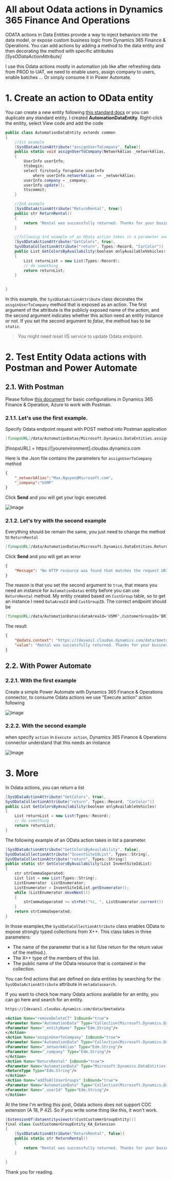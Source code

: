 # All about Odata actions in Dynamics 365 Finance And Operations


ODATA actions in Data Entities provide a way to inject behaviors into the data model, or expose custom business logic from Dynamics 365 Finance & Operations.
You can add actions by adding a method to the data entity and then decorating the method with specific attributes *[SysODataActionAttribute]*

I use this Odata actions mostly in automation job like after refreshing data from PROD to UAT, we need to enable users, assign company to users, enable batches ...
Or simply consume it in Power Automate.

<!--more-->

# 1. Create an action to OData entity

You can create a new entity following [this standard docs](https://docs.microsoft.com/en-us/dynamics365/fin-ops-core/dev-itpro/data-entities/build-consuming-data-entities#add-a-new-data-entity-to-your-project) 
or you can duplicate any standard entity. I created **AutomationDataEntity**. Right-click the enitity, select View code and add the code

```cs
public class AutomationDataEntity extends common
{
    //1st example
    [SysODataActionAttribute("assignUserToCompany", false)]
    public static void assignUserToCompany(NetworkAlias _networkAlias, DataAreaName _company)
    {
        UserInfo userInfo;
        ttsbegin;
        select firstonly forupdate userInfo
            where userInfo.networkAlias == _networkAlias;
        userInfo.company = _company;
        userInfo.update();
        ttscommit;
    }

    //2nd example
    [SysODataActionAttribute("ReturnRental", true)]
    public str ReturnRental()
    {
        return "Rental was successfully returned. Thanks for your business";
    }

    //following 3rd example of an OData action takes in a parameter and returns a list
    [SysODataActionAttribute("GetColors", true),
    SysODataCollectionAttribute("return", Types::Record, "CarColor")]
    public List GetColorsByAvailability(boolean onlyAvailableVehicles)
    {
        List returnList = new List(Types::Record);
        // do something
        return returnList;
    }

    
}
```

In this example, the ```SysODataActionAttribute``` class decorates the ```assginUserToCompany``` method that is exposed as an action. The first argument of the attribute is the publicly exposed name of the action, and the second argument indicates whether this action need an entity instance or not. If you set the second argument to *false*, the method has to be `static`.

>You might need reset IIS service to update Odata endpoint.

# 2. Test Entity Odata actions with Postman and Power Automate

## 2.1. With Postman

Please follow [this document](https://docs.microsoft.com/en-us/dynamics365/fin-ops-core/dev-itpro/data-entities/third-party-service-test) for basic configurations in Dynamics 365 Finance & Operation, Azure to work with Postman.

### 2.1.1. Let's use the first example. 
Specify Odata endpoint request with POST method into Postman application

```markdown
[finopsURL]/data/AutomationDatas/Microsoft.Dynamics.DataEntities.assignUserToCompany
```
[finopsURL] = https://[yourenvironment].cloudax.dynamics.com

Here is the Json file contains the parameters for ```assignUserToCompany``` method

```json
{
    "_networkAlias":"Max.Nguyen@Microsoft.com",
    "_company":"USMF"
}
```
Click **Send** and you will get your logic executed.

![Image](2021-05-25-all-about-odata-actions-in-dynamics-365-finance-and-operations_1.png "all-about-odata-actions-in-dynamics-365-finance-and-operations")

### 2.1.2. Let's try with the second example

Everything should be remain the same, you just need to change the method to `ReturnRental`

```markdown
[finopsURL]/data/AutomationDatas/Microsoft.Dynamics.DataEntities.ReturnRental
```
Click **Send** and you will get an error

```json
{
    "Message": "No HTTP resource was found that matches the request URI 'https://[devaos].cloudax.dynamics.com/data/AutomationDatas/Microsoft.Dynamics.DataEntities.ReturnRental'. No route data was found for this request."
}
```

The reason is that you set the second argument to `true`, that means you need an instance for `AutomationDatas` entity before you can use `ReturnRental` method. 
My entity created based on `CustGroup` table, so to get an instance I need `DataAreaId` and `CustGroupID`. The correct endpoint should be

```markdown
[finopsURL]/data/AutomationDatas(dataAreaId='USMF',CustomerGroupId='BRIDGE')/Microsoft.Dynamics.DataEntities.ReturnRental
```

The result

```json
{
    "@odata.context": "https://[devaos].cloudax.dynamics.com/data/$metadata#Edm.String",
    "value": "Rental was successfully returned. Thanks for your business"
}
```

## 2.2. With Power Automate

### 2.2.1. With the first example

Create a simple Power Automate with Dynamics 365 Finance & Operations connector, to consume Odata actions we use "Execute action" action following

![Image](2021-05-25-all-about-odata-actions-in-dynamics-365-finance-and-operations_2.png "all-about-odata-actions-in-dynamics-365-finance-and-operations")

### 2.2.2. With the second example

when specify `action` in `Execute action`, Dynamics 365 Finance & Operations connector understand that this needs an instance

![Image](2021-05-25-all-about-odata-actions-in-dynamics-365-finance-and-operations_3.png "all-about-odata-actions-in-dynamics-365-finance-and-operations")

# 3. More

In Odata actions, you can return a list

```cs
[SysODataActionAttribute("GetColors", true),
SysODataCollectionAttribute("return", Types::Record, "CarColor")]
public List GetColorsByAvailability(boolean onlyAvailableVehicles)
{
    List returnList = new List(Types::Record);
    // do something
    return returnList;
}
```

The following example of an OData action takes in list a parameter.

```cs
[SysODataActionAttribute("GetColorsByAvailability", false),
SysODataCollectionAttribute("InventSiteIdList", Types::String),
SysODataCollectionAttribute("return", Types::String)]
public static str GetColorsByAvailability(List InventSiteIdList)
{
    str	strCommaSeperated;
    List list = new List(Types::String);
    ListEnumerator  ListEnumerator;
    ListEnumerator = InventSiteIdList.getEnumerator();
    while (ListEnumerator.moveNext())
    {
        strCommaSeperated += strFmt('%1, ', ListEnumerator.current()) ;
    }
    return strCommaSeperated;
}
```

In those examples,the `SysODataCollectionAttribute` class enables OData to expose strongly typed collections from X++. This class takes in three parameters:

* The name of the parameter that is a list (Use return for the return value of the method.).
* The X++ type of the members of this list.
* The public name of the OData resource that is contained in the collection.

You can find actions that are defined on data entities by searching for the `SysODataActionAttribute` attribute in `metadatasearch`.

If you want to check how many Odata actions available for an entity, you can go here and search for an entity.

```markdown
https://[devaos].cloudax.dynamics.com/data/$metadata
```

```xml
<Action Name="removeDeleteCT" IsBound="true">
<Parameter Name="AutomationData" Type="Collection(Microsoft.Dynamics.DataEntities.AutomationData)"/>
<Parameter Name="_entityName" Type="Edm.String"/>
</Action>
<Action Name="assginUserToCompany" IsBound="true">
<Parameter Name="AutomationData" Type="Collection(Microsoft.Dynamics.DataEntities.AutomationData)"/>
<Parameter Name="_networkAlias" Type="Edm.String"/>
<Parameter Name="_company" Type="Edm.String"/>
</Action>
<Action Name="ReturnRental" IsBound="true">
<Parameter Name="AutomationData" Type="Microsoft.Dynamics.DataEntities.AutomationData"/>
<ReturnType Type="Edm.String"/>
</Action>
<Action Name="addToAllUserGroups" IsBound="true">
<Parameter Name="AutomationData" Type="Collection(Microsoft.Dynamics.DataEntities.AutomationData)"/>
<Parameter Name="_userId" Type="Edm.String"/>
</Action>
```

At the time I'm writing this post, Odata actions does not support COC extension (A 18, P 42). So if you write some thing like this, it won't work.

```cs
[ExtensionOf(dataentityviewstr(CustCustomerGroupEntity))]
final class CustCustomerGroupEntity_KA_Extension
{
    [SysODataActionAttribute("ReturnRental", false)]
    public static str ReturnRental()
    {
        return "Rental was successfully returned. Thanks for your business";
    }

}
```

Thank you for reading.

